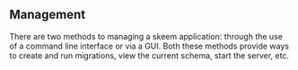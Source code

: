 ## Management

There are two methods to managing a skeem application: through the use of a command line interface or via a GUI. Both these methods provide ways to create and run migrations, view the current schema, start the server, etc.
